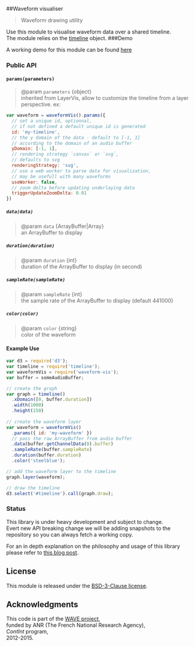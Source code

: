 ##Waveform visualiser

> Waveform drawing utility

Use this module to visualise waveform data over a shared timeline.  
The module relies on the [timeline](https://github.com/Ircam-RnD/timeLine) object.
###Demo

A working demo for this module can be found [here](https://github.com/Ircam-RnD/waveform-vis)

### Public API

#### `params(parameters)`

> @param `parameters` {object}  
> inherited from LayerVis, allow to customize the timeline from a layer perspective. ex:  

```javascript
var waveform = waveformVis().params({
  // set a unique id, optionnal, 
  // if not defined a default unique id is generated
  id: 'my-timeline',
  // the y domain of the data - default to [-1, 1] 
  // according to the domain of an audio buffer 
  yDomain: [-1, 1],
  // rendering strategy `canvas` or `svg`, 
  // defaults to svg
  renderingStrategy: 'svg',
  // use a web worker to parse data for visualization, 
  // may be usefull with many waveforms
  useWorker: false,
  // zoom delta before updating underlaying data
  triggerUpdateZoomDelta: 0.01
})
```

##### `data(data)`

> @param `data` {ArrayBuffer|Array}  
> an ArrayBuffer to display

##### `duration(duration)`

> @param `duration` {int}  
> duration of the ArrayBuffer to display (in second)  

##### `sampleRate(sampleRate)`

> @param `sampleRate` {int}    
> the sample rate of the ArrayBuffer to display (default 441000)

##### `color(color)`

> @param `color` {string}  
> color of the waveform


#### Example Use

```javascript
var d3 = require('d3');
var timeline = require('timeline');
var waveformVis = require('waveform-vis');
var buffer = someAudioBuffer;

// create the graph
var graph = timeline()
  .xDomain([0, buffer.duration])
  .width(1000)
  .height(150)
  
// create the waveform layer
var waveform = waveformVis()
  .params({ id: 'my-waveform' })
  // pass the raw ArrayBuffer from audio buffer
  .data(buffer.getChannelData(0).buffer)
  .sampleRate(buffer.sampleRate)
  .duration(buffer.duration)
  .color('steelblue');

// add the waveform layer to the timeline
graph.layer(waveform);

// draw the timeline
d3.select('#timeline').call(graph.draw);
```

### Status

This library is under heavy development and subject to change.  
Evert new API breaking change we will be adding snapshots to the repository so you can always fetch a working copy.

For an in depth  explanation on the philosophy and usage of this library please refer to [this blog post](http://wave.ircam.fr/publications/visual-tools/).
## License
This module is released under the [BSD-3-Clause license](http://opensource.org/licenses/BSD-3-Clause).
## Acknowledgments
This code is part of the [WAVE project](http://wave.ircam.fr),  
funded by ANR (The French National Research Agency),  
_ContInt_ program,  
2012-2015.